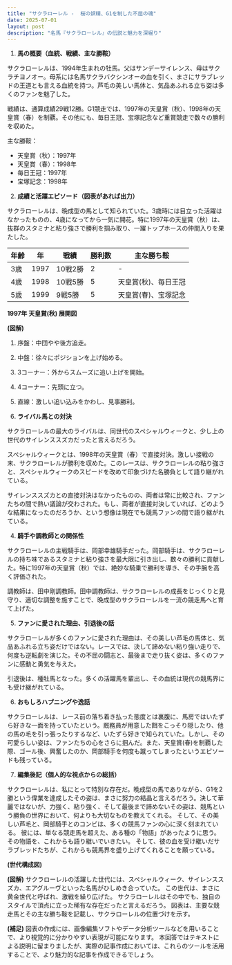 ```yaml
---
title: "サクラローレル -  桜の妖精、G1を制した不屈の魂"
date: 2025-07-01
layout: post
description: "名馬『サクラローレル』の伝説と魅力を深堀り"
---
```


1. **馬の概要（血統、戦績、主な勝鞍）**

サクラローレルは、1994年生まれの牡馬。父はサンデーサイレンス、母はサクラチヨノオー。母系には名馬サクラバクシンオーの血を引く、まさにサラブレッドの王道とも言える血統を持つ。芦毛の美しい馬体と、気品あふれる立ち姿は多くのファンを魅了した。

戦績は、通算成績29戦12勝。G1競走では、1997年の天皇賞（秋）、1998年の天皇賞（春）を制覇。その他にも、毎日王冠、宝塚記念など重賞競走で数々の勝利を収めた。

主な勝鞍：
* 天皇賞（秋）：1997年
* 天皇賞（春）：1998年
* 毎日王冠：1997年
* 宝塚記念：1998年


2. **成績と活躍エピソード（図表があれば出力）**

サクラローレルは、晩成型の馬として知られていた。3歳時には目立った活躍はなかったものの、4歳になってから一気に開花。特に1997年の天皇賞（秋）は、抜群のスタミナと粘り強さで勝利を掴み取り、一躍トップホースの仲間入りを果たした。

| 年齢 | 年 | 戦績 | 勝利数 | 主な勝ち鞍 |
|---|---|---|---|---|
| 3歳 | 1997 | 10戦2勝 | 2 |  - |
| 4歳 | 1998 | 10戦5勝 | 5 | 天皇賞(秋)、毎日王冠 |
| 5歳 | 1999 | 9戦5勝 | 5 | 天皇賞(春)、宝塚記念 |

**1997年 天皇賞(秋) 展開図**

**(図解)**

1. 序盤：中団やや後方追走。
2. 中盤：徐々にポジションを上げ始める。
3. 3コーナー：外からスムーズに追い上げを開始。
4. 4コーナー：先頭に立つ。
5. 直線：激しい追い込みをかわし、見事勝利。


3. **ライバル馬との対決**

サクラローレルの最大のライバルは、同世代のスペシャルウィークと、少し上の世代のサイレンススズカだったと言えるだろう。

スペシャルウィークとは、1998年の天皇賞（春）で直接対決。激しい接戦の末、サクラローレルが勝利を収めた。このレースは、サクラローレルの粘り強さと、スペシャルウィークのスピードを改めて印象づけた名勝負として語り継がれている。

サイレンススズカとの直接対決はなかったものの、両者は常に比較され、ファンたちの間で熱い議論が交わされた。もし、両者が直接対決していれば、どのような結果になったのだろうか、という想像は現在でも競馬ファンの間で語り継がれている。


4. **騎手や調教師との関係性**

サクラローレルの主戦騎手は、岡部幸雄騎手だった。岡部騎手は、サクラローレルの持ち味であるスタミナと粘り強さを最大限に引き出し、数々の勝利に貢献した。特に1997年の天皇賞（秋）では、絶妙な騎乗で勝利を導き、その手腕を高く評価された。

調教師は、田中剛調教師。田中調教師は、サクラローレルの成長をじっくりと見守り、適切な調整を施すことで、晩成型のサクラローレルを一流の競走馬へと育て上げた。


5. **ファンに愛された理由、引退後の話**

サクラローレルが多くのファンに愛された理由は、その美しい芦毛の馬体と、気品あふれる立ち姿だけではない。レースでは、決して諦めない粘り強い走りで、何度も逆転劇を演じた。その不屈の闘志と、最後まで走り抜く姿は、多くのファンに感動と勇気を与えた。

引退後は、種牡馬となった。多くの活躍馬を輩出し、その血統は現代の競馬界にも受け継がれている。


6. **おもしろハプニングや逸話**

サクラローレルは、レース前の落ち着き払った態度とは裏腹に、馬房ではいたずら好きな一面を持っていたという。厩務員が用意した餌をこっそり隠したり、他の馬の毛を引っ張ったりするなど、いたずら好きで知られていた。しかし、その可愛らしい姿は、ファンたちの心をさらに掴んだ。また、天皇賞(春)を制覇した際、ゴール後、興奮したのか、岡部騎手を何度も蹴ってしまったというエピソードも残っている。


7. **編集後記（個人的な視点からの総括）**

サクラローレルは、私にとって特別な存在だ。晩成型の馬でありながら、G1を2勝という偉業を達成したその姿は、まさに努力の結晶と言えるだろう。決して華麗ではないが、力強く、粘り強く、そして最後まで諦めないその姿は、競馬という勝負の世界において、何よりも大切なものを教えてくれる。  そして、その美しい芦毛と、岡部騎手とのコンビは、多くの競馬ファンの心に深く刻まれている。  彼には、単なる競走馬を超えた、ある種の「物語」があったように思う。  その物語を、これからも語り継いでいきたい。  そして、彼の血を受け継いだサラブレッドたちが、これからも競馬界を盛り上げてくれることを願っている。


**(世代構成図)**

**(図解)**  サクラローレルの活躍した世代には、スペシャルウィーク、サイレンススズカ、エアグルーヴといった名馬がひしめき合っていた。  この世代は、まさに黄金世代と呼ばれ、激戦を繰り広げた。  サクラローレルはその中でも、独自のスタイルで頂点に立った稀有な存在だったと言えるだろう。  図表は、主要な競走馬とその主な勝ち鞍を記載し、サクラローレルの位置づけを示す。


**(補足)**  図表の作成には、画像編集ソフトやデータ分析ツールなどを用いることで、より視覚的に分かりやすい表現が可能になります。  本回答ではテキストによる説明に留まりましたが、実際の記事作成においては、これらのツールを活用することで、より魅力的な記事を作成できるでしょう。
